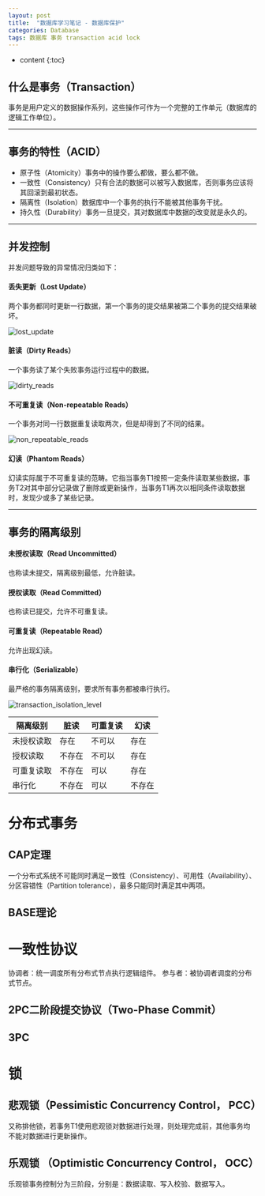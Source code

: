 ```yaml
---
layout: post
title:  "数据库学习笔记 - 数据库保护"
categories: Database
tags: 数据库 事务 transaction acid lock
---
```


* content
{:toc}

## 什么是事务（Transaction）

事务是用户定义的数据操作系列，这些操作可作为一个完整的工作单元（数据库的逻辑工作单位）。

---



## 事务的特性（ACID）

* 原子性（Atomicity）事务中的操作要么都做，要么都不做。
* 一致性（Consistency）只有合法的数据可以被写入数据库，否则事务应该将其回滚到最初状态。
* 隔离性（Isolation）数据库中一个事务的执行不能被其他事务干扰。
* 持久性（Durability）事务一旦提交，其对数据库中数据的改变就是永久的。

---



## 并发控制

并发问题导致的异常情况归类如下：

#### 丢失更新（Lost Update）

两个事务都同时更新一行数据，第一个事务的提交结果被第二个事务的提交结果破坏。



![lost_update]({{site.url}}{{site.baseurl}}/images/db/transaction/2016_05_26_lost_update.png)



#### 脏读（Dirty Reads）

一个事务读了某个失败事务运行过程中的数据。

![ldirty_reads]({{site.url}}{{site.baseurl}}/images/db/transaction/2016_05_26_dirty_reads.png)



#### 不可重复读（Non-repeatable Reads）

一个事务对同一行数据重复读取两次，但是却得到了不同的结果。

![non_repeatable_reads]({{site.url}}{{site.baseurl}}/images/db/transaction/2016_05_26_non_repeatable_reads.png)



#### 幻读（Phantom Reads）

幻读实际属于不可重复读的范畴。它指当事务T1按照一定条件读取某些数据，事务T2对其中部分记录做了删除或更新操作，当事务T1再次以相同条件读取数据时，发现少或多了某些记录。

---

## 事务的隔离级别

#### 未授权读取（Read Uncommitted）
也称读未提交，隔离级别最低，允许脏读。

#### 授权读取（Read Committed）
也称读已提交，允许不可重复读。

#### 可重复读（Repeatable Read）
允许出现幻读。

#### 串行化（Serializable）
最严格的事务隔离级别，要求所有事务都被串行执行。

![transaction_isolation_level]({{site.url}}{{site.baseurl}}/images/db/transaction/2016_05_26_transaction_isolation_level.png)

| 隔离级别  | 脏读   | 可重复读 | 幻读   |
| ----- | ---- | ---- | ---- |
| 未授权读取 | 存在   | 不可以  | 存在   |
| 授权读取  | 不存在  | 不可以  | 存在   |
| 可重复读取 | 不存在  | 可以   | 存在   |
| 串行化   | 不存在  | 可以   | 不存在  |

# 分布式事务

## CAP定理
一个分布式系统不可能同时满足一致性（Consistency）、可用性（Availability）、分区容错性（Partition tolerance），最多只能同时满足其中两项。

## BASE理论

# 一致性协议

协调者：统一调度所有分布式节点执行逻辑组件。
参与者：被协调者调度的分布式节点。

## 2PC二阶段提交协议（Two-Phase Commit）

## 3PC

# 锁

## 悲观锁（Pessimistic Concurrency Control， PCC）
又称排他锁，若事务T1使用悲观锁对数据进行处理，则处理完成前，其他事务均不能对数据进行更新操作。

## 乐观锁 （Optimistic Concurrency Control， OCC）
乐观锁事务控制分为三阶段，分别是：数据读取、写入校验、数据写入。

